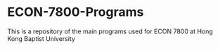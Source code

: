 # ECON-7800-Programs

This is a repository of the main programs used for ECON 7800 at Hong Kong Baptist University
